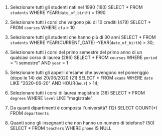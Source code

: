 1. Selezionare tutti gli studenti nati nel 1990 (160)
SELECT * FROM `students` WHERE YEAR(`date_of_birth`) = 1990

2. Selezionare tutti i corsi che valgono più di 10 crediti (479)
SELECT * FROM `courses` WHERE `cfu` > 10


3. Selezionare tutti gli studenti che hanno più di 30 anni
SELECT * FROM `students` WHERE YEAR(CURRENT_DATE) -YEAR(`date_of_birth`) > 30;

4. Selezionare tutti i corsi del primo semestre del primo anno di un qualsiasi corso di
laurea (286)
SELECT * FROM `courses` WHERE `period` = "I semestre" AND `year` = 1

5. Selezionare tutti gli appelli d'esame che avvengono nel pomeriggio (dopo le 14) del
20/06/2020 (21)
SELECT * FROM `exams` WHERE `date` LIKE "2020-06-20" AND HOUR(`hour`) > 14;

6. Selezionare tutti i corsi di laurea magistrale (38)
SELECT * FROM `degrees` WHERE `level` LIKE "magistrale"


7. Da quanti dipartimenti è composta l'università? (12)
SELECT COUNT(*) FROM `departments`

8. Quanti sono gli insegnanti che non hanno un numero di telefono? (50)
SELECT * FROM `teachers` WHERE `phone` IS NULL